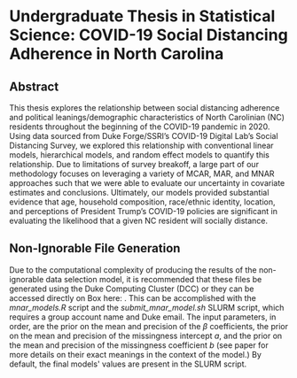 # Undergraduate Thesis in Statistical Science: COVID-19 Social Distancing Adherence in North Carolina

## Abstract

This thesis explores the relationship between social distancing adherence and political leanings/demographic characteristics of North Carolinian (NC) residents throughout the beginning of the COVID-19 pandemic in 2020. Using data sourced from Duke Forge/SSRI’s COVID-19 Digital Lab’s Social Distancing Survey, we explored this relationship with conventional linear models, hierarchical models, and random effect models to quantify this relationship. Due to limitations of survey breakoff, a large part of our methodology focuses on leveraging a variety of MCAR, MAR, and MNAR approaches such that we were able to evaluate our uncertainty in covariate estimates and conclusions. Ultimately, our models provided substantial evidence that age, household composition, race/ethnic identity, location, and perceptions of President Trump’s COVID-19 policies are significant in evaluating the likelihood that a given NC resident will socially distance.

## Non-Ignorable File Generation

Due to the computational complexity of producing the results of the non-ignorable data selection model, it is recommended that these files be generated using the Duke Computing Cluster (DCC) or they can be accessed directly on Box here: . This can be accomplished with the *mnar_models.R* script and the *submit_mnar_model.sh* SLURM script, which requires a group account name and Duke email. The input parameters, in order, are the prior on the mean and precision of the $\beta$ coefficients, the prior on the mean and precision of the missingness intercept *a*, and the prior on the mean and precision of the missingness coefficient *b* (see paper for more details on their exact meanings in the context of the model.) By default, the final models' values are present in the SLURM script.
